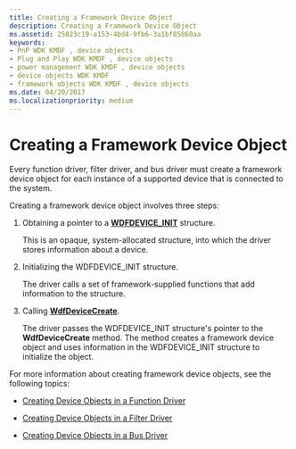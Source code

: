 ```yaml
---
title: Creating a Framework Device Object
description: Creating a Framework Device Object
ms.assetid: 25023c19-a153-4bd4-9fb6-3a1bf85860aa
keywords:
- PnP WDK KMDF , device objects
- Plug and Play WDK KMDF , device objects
- power management WDK KMDF , device objects
- device objects WDK KMDF
- framework objects WDK KMDF , device objects
ms.date: 04/20/2017
ms.localizationpriority: medium
---
```


# Creating a Framework Device Object


Every function driver, filter driver, and bus driver must create a framework device object for each instance of a supported device that is connected to the system.

Creating a framework device object involves three steps:

1.  Obtaining a pointer to a [**WDFDEVICE\_INIT**](./wdfdevice_init.md) structure.

    This is an opaque, system-allocated structure, into which the driver stores information about a device.

2.  Initializing the WDFDEVICE\_INIT structure.

    The driver calls a set of framework-supplied functions that add information to the structure.

3.  Calling [**WdfDeviceCreate**](/windows-hardware/drivers/ddi/wdfdevice/nf-wdfdevice-wdfdevicecreate).

    The driver passes the WDFDEVICE\_INIT structure's pointer to the **WdfDeviceCreate** method. The method creates a framework device object and uses information in the WDFDEVICE\_INIT structure to initialize the object.

For more information about creating framework device objects, see the following topics:

-   [Creating Device Objects in a Function Driver](creating-device-objects-in-a-function-driver.md)

-   [Creating Device Objects in a Filter Driver](creating-device-objects-in-a-filter-driver.md)

-   [Creating Device Objects in a Bus Driver](creating-device-objects-in-a-bus-driver.md)

 

